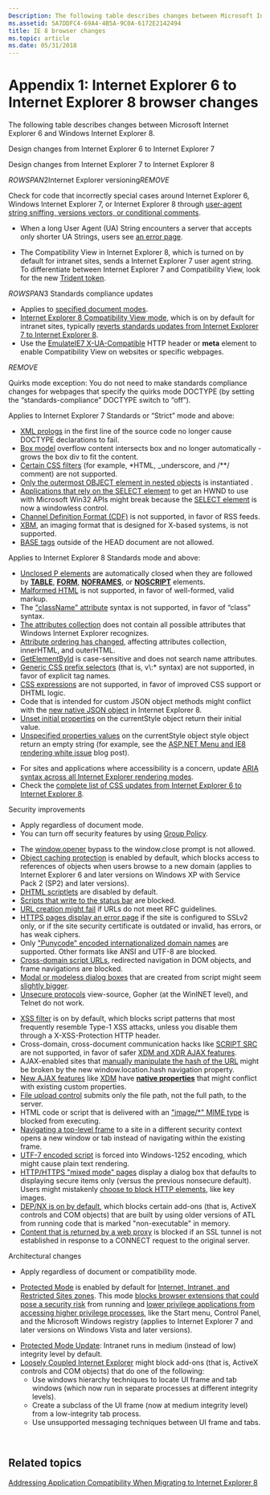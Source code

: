 ```yaml
---
Description: The following table describes changes between Microsoft Internet Explorer 6 and Windows Internet Explorer 8.
ms.assetid: 5A7DDFC4-69A4-4B5A-9C0A-6172E2142494
title: IE 8 browser changes
ms.topic: article
ms.date: 05/31/2018
---
```


# Appendix 1: Internet Explorer 6 to Internet Explorer 8 browser changes

The following table describes changes between Microsoft Internet Explorer 6 and Windows Internet Explorer 8.



Design changes from Internet Explorer 6 to Internet Explorer 7

Design changes from Internet Explorer 7 to Internet Explorer 8

${ROWSPAN2}$Internet Explorer versioning${REMOVE}$  

Check for code that incorrectly special cases around Internet Explorer 6, Windows Internet Explorer 7, or Internet Explorer 8 through [user-agent string sniffing, versions vectors, or conditional comments](https://msdn.microsoft.com/library/ms537503(v=VS.85).aspx).

-   When a long User Agent (UA) String encounters a server that accepts only shorter UA Strings, users see [an error page](https://www.enhanceie.com/ua.aspx).

<!-- -->

-   The Compatibility View in Internet Explorer 8, which is turned on by default for intranet sites, sends a Internet Explorer 7 user agent string. To differentiate between Internet Explorer 7 and Compatibility View, look for the new [Trident token](https://blogs.msdn.com/ie/archive/2009/01/09/the-internet-explorer-8-user-agent-string-updated-edition.aspx).

${ROWSPAN3}$ Standards compliance updates

-   Applies to [specified document modes](https://msdn.microsoft.com/library/Cc288325(v=VS.85).aspx).
-   [Internet Explorer 8 Compatibility View mode](https://blogs.msdn.com/ie/archive/2008/08/27/introducing-compatibility-view.aspx), which is on by default for intranet sites, typically [reverts standards updates from Internet Explorer 7 to Internet Explorer 8](https://blogs.msdn.com/b/ie/archive/2009/03/12/site-compatibility-and-ie8.aspx).
-   Use the [EmulateIE7 X-UA-Compatible](https://msdn.microsoft.com/library/Cc843977(v=VS.85).aspx) HTTP header or **meta** element to enable Compatibility View on websites or specific webpages.

${REMOVE}$  

Quirks mode exception: You do not need to make standards compliance changes for webpages that specify the quirks mode DOCTYPE (by setting the “standards-compliance” DOCTYPE switch to “off”).

Applies to Internet Explorer 7 Standards or “Strict” mode and above:

-   [XML prologs](https://msdn.microsoft.com/library/Bb250496(v=VS.85).aspx) in the first line of the source code no longer cause DOCTYPE declarations to fail.
-   [Box model](https://msdn.microsoft.com/library/Bb250496(v=VS.85).aspx) overflow content intersects box and no longer automatically -grows the box div to fit the content.
-   [Certain CSS filters](https://msdn.microsoft.com/library/Bb250496(v=VS.85).aspx) (for example, \*HTML, \_underscore, and /\*\*/ comment) are not supported.
-   [Only the outermost OBJECT element in nested objects](https://msdn.microsoft.com/library/ms649487(v=VS.85).aspx) is instantiated .
-   [Applications that rely on the SELECT element](https://msdn.microsoft.com/library/ms649487(v=VS.85).aspx) to get an HWND to use with Microsoft Win32 APIs might break because the [SELECT element](https://blogs.msdn.com/ie/archive/2006/01/17/514076.aspx) is now a windowless control.
-   [Channel Definition Format (CDF)](https://msdn.microsoft.com/ie/aa740486.aspx) is not supported, in favor of RSS feeds.
-   [XBM](https://msdn.microsoft.com/ie/aa740486.aspx), an imaging format that is designed for X-based systems, is not supported.
-   [BASE tags](https://msdn.microsoft.com/ie/aa740486.aspx) outside of the HEAD document are not allowed.

Applies to Internet Explorer 8 Standards mode and above:

-   [Unclosed P elements](https://msdn.microsoft.com/library/Cc843977(v=VS.85).aspx) are automatically closed when they are followed by [**TABLE**](https://msdn.microsoft.com/library/ms535901(v=VS.85).aspx), [**FORM**](https://msdn.microsoft.com/library/ms535249(v=VS.85).aspx), [**NOFRAMES**](https://msdn.microsoft.com/library/ms535857(v=VS.85).aspx), or [**NOSCRIPT**](https://msdn.microsoft.com/library/ms535858(v=VS.85).aspx) elements.
-   [Malformed HTML](https://blogs.msdn.com/b/ie/archive/2009/03/12/site-compatibility-and-ie8.aspx) is not supported, in favor of well-formed, valid markup.
-   The ["className" attribute](https://blogs.msdn.com/b/ie/archive/2009/03/12/site-compatibility-and-ie8.aspx) syntax is not supported, in favor of “class” syntax.
-   [The attributes collection](https://blogs.msdn.com/b/ie/archive/2009/03/12/site-compatibility-and-ie8.aspx) does not contain all possible attributes that Windows Internet Explorer recognizes.
-   [Attribute ordering has changed](https://blogs.msdn.com/b/ie/archive/2009/03/12/site-compatibility-and-ie8.aspx), affecting attributes collection, innerHTML, and outerHTML.
-   [GetElementById](https://blogs.msdn.com/b/ie/archive/2009/03/12/site-compatibility-and-ie8.aspx) is case-sensitive and does not search name attributes.
-   [Generic CSS prefix selectors](https://blogs.msdn.com/b/ie/archive/2009/03/12/site-compatibility-and-ie8.aspx) (that is, v\\:\* syntax) are not supported, in favor of explicit tag names.
-   [CSS expressions](https://blogs.msdn.com/b/ie/archive/2009/03/12/site-compatibility-and-ie8.aspx) are not supported, in favor of improved CSS support or DHTML logic.
-   Code that is intended for custom JSON object methods might conflict with the [new native JSON object](https://blogs.msdn.com/b/ie/archive/2009/03/12/site-compatibility-and-ie8.aspx) in Internet Explorer 8.
-   [Unset initial properties](https://blogs.msdn.com/b/ie/archive/2009/03/12/site-compatibility-and-ie8.aspx) on the currentStyle object return their initial value.
-   [Unspecified properties values](https://blogs.msdn.com/b/ie/archive/2009/03/12/site-compatibility-and-ie8.aspx) on the currentStyle object style object return an empty string (for example, see the [ASP.NET Menu and IE8 rendering white issue](https://blogs.msdn.com/giorgio/archive/2009/02/01/asp-net-menu-and-ie8-rendering-white-issue.aspx) blog post).

<!-- -->

-   For sites and applications where accessibility is a concern, update [ARIA syntax across all Internet Explorer rendering modes](https://blogs.msdn.com/ie/archive/2009/01/16/accessibility-improved-aria-support-in-the-IE8-RC.aspx).
-   Check the [complete list of CSS updates from Internet Explorer 6 to Internet Explorer 8](https://msdn.microsoft.com/library/Cc843977(v=VS.85).aspx).

Security improvements

-   Apply regardless of document mode.
-   You can turn off security features by using [Group Policy](https://www.microsoft.com/downloads/details.aspx?FamilyID=ab4655f2-0a3c-42eb-974d-24b2790bf592&amp;displaylang=en).

<!-- -->

-   The [window.opener](https://msdn.microsoft.com/ie/aa740486.aspx) bypass to the window.close prompt is not allowed.
-   [Object caching protection](https://msdn.microsoft.com/library/ms649488(v=VS.85).aspx) is enabled by default, which blocks access to references of objects when users browse to a new domain (applies to Internet Explorer 6 and later versions on Windows XP with Service Pack 2 (SP2) and later versions).
-   [DHTML scriptlets](https://msdn.microsoft.com/library/ms649488(v=VS.85).aspx) are disabled by default.
-   [Scripts that write to the status bar](https://msdn.microsoft.com/library/ms649488(v=VS.85).aspx) are blocked.
-   [URL creation might fail](https://msdn.microsoft.com/library/Bb250493(v=VS.85).aspx) if URLs do not meet RFC guidelines.
-   [HTTPS pages display an error page](https://msdn.microsoft.com/library/Bb250503(v=VS.85).aspx) if the site is configured to SSLv2 only, or if the site security certificate is outdated or invalid, has errors, or has weak ciphers.
-   Only ["Punycode" encoded internationalized domain names](https://msdn.microsoft.com/library/Bb250505(v=VS.85).aspx) are supported. Other formats like ANSI and UTF-8 are blocked.
-   [Cross-domain script URLs](https://msdn.microsoft.com/library/Bb250493(v=VS.85).aspx), redirected navigation in DOM objects, and frame navigations are blocked.
-   [Modal or modeless dialog boxes](https://msdn.microsoft.com/ie/aa740486.aspx) that are created from script might seem [slightly bigger](https://blogs.msdn.com/ie/archive/2006/08/25/719355.aspx).
-   [Unsecure protocols](https://msdn.microsoft.com/ie/aa740486.aspx) view-source, Gopher (at the WinINET level), and Telnet do not work.

<!-- -->

-   [XSS filter](https://blogs.msdn.com/ie/archive/2008/07/02/ie8-security-part-iv-the-xss-filter.aspx) is on by default, which blocks script patterns that most frequently resemble Type-1 XSS attacks, unless you disable them through a X-XSS-Protection HTTP header.
-   Cross-domain, cross-document communication hacks like [SCRIPT SRC](https://blogs.msdn.com/jscript/archive/2007/11/29/ecmascript-mashups-and-security.aspx) are not supported, in favor of safer [XDM and XDR AJAX features](https://blogs.msdn.com/ie/archive/2008/07/02/ie8-security-part-v-comprehensive-protection.aspx).
-   AJAX-enabled sites that [manually manipulate the hash of the URL](https://msdn.microsoft.com/library/Cc891506(v=VS.85).aspx) might be broken by the new window.location.hash navigation property.
-   [New AJAX features](https://msdn.microsoft.com/library/Gg598940(v=VS.85).aspx) like [XDM](https://blogs.msdn.com/ie/archive/2008/07/02/ie8-security-part-v-comprehensive-protection.aspx) have [**native properties**](https://msdn.microsoft.com/library/Cc288548(v=VS.85).aspx) that might conflict with existing custom properties.
-   [File upload control](https://blogs.msdn.com/ie/archive/2008/07/02/ie8-security-part-v-comprehensive-protection.aspx) submits only the file path, not the full path, to the server.
-   HTML code or script that is delivered with an ["image/\*" MIME type](https://blogs.msdn.com/ie/archive/2008/07/02/ie8-security-part-v-comprehensive-protection.aspx) is blocked from executing.
-   [Navigating a top-level frame](https://msdn.microsoft.com/library/Dd565638(v=VS.85).aspx) to a site in a different security context opens a new window or tab instead of navigating within the existing frame.
-   [UTF-7 encoded script](https://msdn.microsoft.com/library/Dd565635(v=VS.85).aspx) is forced into Windows-1252 encoding, which might cause plain text rendering.
-   [HTTP/HTTPS "mixed mode" pages](https://blogs.msdn.com/b/askie/archive/2009/05/14/mixed-content-and-internet-explorer-8-0.aspx) display a dialog box that defaults to displaying secure items only (versus the previous nonsecure default). Users might mistakenly [choose to block HTTP elements](https://blogs.msdn.com/b/askie/archive/2009/05/14/mixed-content-and-internet-explorer-8-0.aspx), like key images.
-   [DEP/NX is on by default](https://www.microsoft.com/windows/internet-explorer/readiness/developers-existing.aspx#depnx), which blocks certain add-ons (that is, ActiveX controls and COM objects) that are built by using older versions of ATL from running code that is marked "non-executable" in memory.
-   [Content that is returned by a web proxy](https://msdn.microsoft.com/library/Dd565641(v=VS.85).aspx) is blocked if an SSL tunnel is not established in response to a CONNECT request to the original server.

Architectural changes

-   Apply regardless of document or compatibility mode.

<!-- -->

-   [Protected Mode](https://msdn.microsoft.com/library/bb250462(VS.85).aspx) is enabled by default for [Internet, Intranet, and Restricted Sites zones](https://msdn.microsoft.com/library/ms537187(v=VS.85).aspx). This mode [blocks browser extensions that could pose a security risk](https://msdn.microsoft.com/library/Dd565645(v=VS.85).aspx) from running and [lower privilege applications from accessing higher privilege processes](https://msdn.microsoft.com/library/Dd565646(v=VS.85).aspx), like the Start menu, Control Panel, and the Microsoft Windows registry (applies to Internet Explorer 7 and later versions on Windows Vista and later versions).

<!-- -->

-   [Protected Mode Update](https://msdn.microsoft.com/library/Dd565648(v=VS.85).aspx): Intranet runs in medium (instead of low) integrity level by default.
-   [Loosely Coupled Internet Explorer](https://www.microsoft.com/windows/internet-explorer/readiness/developers-existing.aspx#lcie) might block add-ons (that is, ActiveX controls and COM objects) that do one of the following:
    -   Use windows hierarchy techniques to locate UI frame and tab windows (which now run in separate processes at different integrity levels).
    -   Create a subclass of the UI frame (now at medium integrity level) from a low-integrity tab process.
    -   Use unsupported messaging techniques between UI frame and tabs.



 

## Related topics

<dl> <dt>

[Addressing Application Compatibility When Migrating to Internet Explorer 8](addressing-application-compatibility-when-migrating-to-internet-explorer-8.md)
</dt> </dl>

 

 
